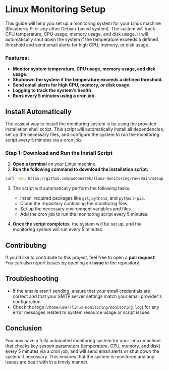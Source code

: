 # Linux Monitoring Setup

This guide will help you set up a monitoring system for your Linux machine (Raspberry Pi or any other Debian-based system). The system will track CPU temperature, CPU usage, memory usage, and disk usage. It will automatically shut down the system if the temperature exceeds a defined threshold and send email alerts for high CPU, memory, or disk usage.

### Features:
- **Monitor system temperature, CPU usage, memory usage, and disk usage.**
- **Shutdown the system if the temperature exceeds a defined threshold.**
- **Send email alerts for high CPU, memory, or disk usage.**
- **Logging to track the system's health.**
- **Runs every 5 minutes using a cron job.**

## Install Automatically

The easiest way to install the monitoring system is by using the provided installation shell script. This script will automatically install all dependencies, set up the necessary files, and configure the system to run the monitoring script every 5 minutes via a cron job.

### Step 1: Download and Run the Install Script

1. **Open a terminal** on your Linux machine.
2. **Run the following command to download the installation script:**

```bash
curl -sSL https://github.com/webbestek/linux-monitoring/raw/main/setup.sh | sudo bash
```

3. The script will automatically perform the following tasks:
   - Install required packages like `git`, `python3`, and `python3-pip`.
   - Clone the repository containing the monitoring files.
   - Set up the necessary environment variables and files.
   - Add the cron job to run the monitoring script every 5 minutes.

4. **Once the script completes**, the system will be set up, and the monitoring system will run every 5 minutes.

## Contributing

If you'd like to contribute to this project, feel free to open a **pull request**! You can also report issues by opening an **issue** in the repository.

## Troubleshooting

- If the emails aren't sending, ensure that your email credentials are correct and that your SMTP server settings match your email provider's configuration.
- Check the logs (`/home/user/linux-monitoring/monitoring.log`) for any error messages related to system resource usage or script issues.

## Conclusion

You now have a fully automated monitoring system for your Linux machine that checks key system parameters (temperature, CPU, memory, and disk) every 5 minutes via a cron job, and will send email alerts or shut down the system if necessary. This ensures that the system is monitored and any issues are dealt with in a timely manner.
